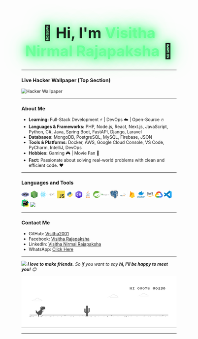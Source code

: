 <div align="center">
  <h1 style="font-size: 3rem; animation: neon 1.5s ease-in-out infinite alternate;">
    👋 Hi, I'm <span style="color: #6AFF99;">Visitha Nirmal Rajapaksha</span> 🚀
  </h1>
</div>

<style>
  @keyframes neon {
    from { text-shadow: 0 0 10px #6AFF99, 0 0 20px #6AFF99, 0 0 40px #6AFF99; }
    to { text-shadow: 0 0 20px #6AFF99, 0 0 30px #6AFF99, 0 0 50px #6AFF99, 0 0 80px #6AFF99; }
  }
</style>

---

### Live Hacker Wallpaper (Top Section)
![Hacker Wallpaper](https://media.giphy.com/media/3o7TKUZfQXwV9HVzWY/giphy.gif)

---

### About Me

- **Learning:** Full-Stack Development :zap: | DevOps :cloud: | Open-Source :fire:
- **Languages & Frameworks:** PHP, Node.js, React, Next.js, JavaScript, Python, C#, Java, Spring Boot, FastAPI, Django, Laravel
- **Databases:** MongoDB, PostgreSQL, MySQL, Firebase, JSON
- **Tools & Platforms:** Docker, AWS, Google Cloud Console, VS Code, PyCharm, IntelliJ, DevOps
- **Hobbies:** Gaming :video_game: | Movie Fan :movie_camera:
- **Fact:** Passionate about solving real-world problems with clean and efficient code. :heart:

---

### Languages and Tools

<code><img height="25" src="https://raw.githubusercontent.com/github/explore/80688e429a7d4ef2fca1e82350fe8e3517d3494d/topics/php/php.png"></code>
<code><img height="25" src="https://raw.githubusercontent.com/github/explore/80688e429a7d4ef2fca1e82350fe8e3517d3494d/topics/nodejs/nodejs.png"></code>
<code><img height="25" src="https://raw.githubusercontent.com/github/explore/80688e429a7d4ef2fca1e82350fe8e3517d3494d/topics/react/react.png"></code>
<code><img height="25" src="https://raw.githubusercontent.com/github/explore/80688e429a7d4ef2fca1e82350fe8e3517d3494d/topics/nextjs/nextjs.png"></code>
<code><img height="25" src="https://raw.githubusercontent.com/github/explore/80688e429a7d4ef2fca1e82350fe8e3517d3494d/topics/javascript/javascript.png"></code>
<code><img height="25" src="https://raw.githubusercontent.com/github/explore/80688e429a7d4ef2fca1e82350fe8e3517d3494d/topics/python/python.png"></code>
<code><img height="25" src="https://raw.githubusercontent.com/github/explore/80688e429a7d4ef2fca1e82350fe8e3517d3494d/topics/csharp/csharp.png"></code>
<code><img height="25" src="https://raw.githubusercontent.com/github/explore/80688e429a7d4ef2fca1e82350fe8e3517d3494d/topics/java/java.png"></code>
<code><img height="25" src="https://raw.githubusercontent.com/github/explore/80688e429a7d4ef2fca1e82350fe8e3517d3494d/topics/spring/spring.png"></code>
<code><img height="25" src="https://raw.githubusercontent.com/github/explore/80688e429a7d4ef2fca1e82350fe8e3517d3494d/topics/mongodb/mongodb.png"></code>
<code><img height="25" src="https://raw.githubusercontent.com/github/explore/80688e429a7d4ef2fca1e82350fe8e3517d3494d/topics/postgresql/postgresql.png"></code>
<code><img height="25" src="https://raw.githubusercontent.com/github/explore/80688e429a7d4ef2fca1e82350fe8e3517d3494d/topics/mysql/mysql.png"></code>
<code><img height="25" src="https://raw.githubusercontent.com/github/explore/80688e429a7d4ef2fca1e82350fe8e3517d3494d/topics/firebase/firebase.png"></code>
<code><img height="25" src="https://raw.githubusercontent.com/github/explore/80688e429a7d4ef2fca1e82350fe8e3517d3494d/topics/docker/docker.png"></code>
<code><img height="25" src="https://raw.githubusercontent.com/github/explore/80688e429a7d4ef2fca1e82350fe8e3517d3494d/topics/aws/aws.png"></code>
<code><img height="25" src="https://raw.githubusercontent.com/github/explore/80688e429a7d4ef2fca1e82350fe8e3517d3494d/topics/google-cloud/google-cloud.png"></code>
<code><img height="25" src="https://raw.githubusercontent.com/github/explore/80688e429a7d4ef2fca1e82350fe8e3517d3494d/topics/vscode/vscode.png"></code>
<code><img height="25" src="https://raw.githubusercontent.com/github/explore/80688e429a7d4ef2fca1e82350fe8e3517d3494d/topics/pycharm/pycharm.png"></code>
<code><img height="25" src="https://raw.githubusercontent.com/github/explore/80688e429a7d4ef2fca1e82350fe8e3517d3494d/topics/intellij/intellij.png"></code>

---

### Contact Me

- GitHub: [Visitha2001](https://github.com/Visitha2001)
- Facebook: [Visitha Rajapaksha](https://www.facebook.com/visitha.rajapaksha?mibextid=ZbWKwL)
- LinkedIn: [Visitha Nirmal Rajapaksha](https://www.linkedin.com/in/visitha-nirmal-rajapaksha-5809a3300)
- WhatsApp: [Click Here](https://wa.me/qr/MYI3VWZYIAECG1)

---

<img src="https://media.giphy.com/media/LnQjpWaON8nhr21vNW/giphy.gif" width="60"> <em><b>I love to make friends.</b> So if you want to say <b>hi, I'll be happy to meet you!</b> 😊</em>

![Dino](https://raw.githubusercontent.com/wangningkai/wangningkai/master/assets/dino.gif)

---
